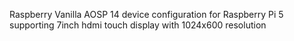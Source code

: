 Raspberry Vanilla AOSP 14 device configuration for Raspberry Pi 5 supporting 7inch hdmi touch display with 1024x600 resolution
